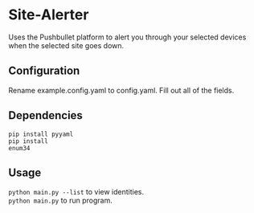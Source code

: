 # Site-Alerter
Uses the Pushbullet platform to alert you through your selected devices when the selected site goes down.
## Configuration
Rename example.config.yaml to config.yaml. Fill out all of the fields.
## Dependencies
<code>pip install pyyaml</code><br />
<code>pip install enum34</code>
## Usage
<code>python main.py --list</code> to view identities.<br />
<code>python main.py</code> to run program.

